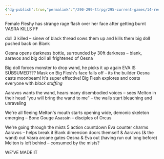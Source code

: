 ```yaml
---
{"dg-publish":true,"permalink":"/290-299-ttrpg/295-current-games/14-resny/14-03-game-notes/43-4-finale/","dgHomeLink":true,"dgPassFrontmatter":false,"dgShowBacklinks":true,"dgShowLocalGraph":false,"dgShowInlineTitle":true}
---
```



Female Fleshy has strange rage flash over her face after getting burnt VASRA KILLS FF

doll 3 killed – sinew of black thread sows them up and kills them big doll pushed back on Blank

Oesna opens darkness bottle, surrounded by 30ft darkness – blank, aaravos and big doll all frightened of Oesna

Big doll forces monster to drop wand, he picks it up again EVA IS SUBSUMED??? Mask on Big Flesh's face falls off – its the builder Oesna casts moonbeam! It's super effective! Big Flesh explores and coats everyone with _black stuffing_

Aaravos wants the wand, hears many disembodied voices – sees Melton in their head “you will bring the wand to me” – the walls start bleaching and unraveling

We're all fleeing Melton's mouth starts opening wide, demonic skeleton emerging – Bone Gouge Asassin – disciples of Orcus

We're going through the mists 5 action countdown Eva counter charms Aaravos – helps break it Blank dimension doors themself & Aaravos (& the wand) out Vasra arcane gates Oesna & Eva out (having run out long before) Melton is left behind – consumed by the mists?

WE'VE MADE IT